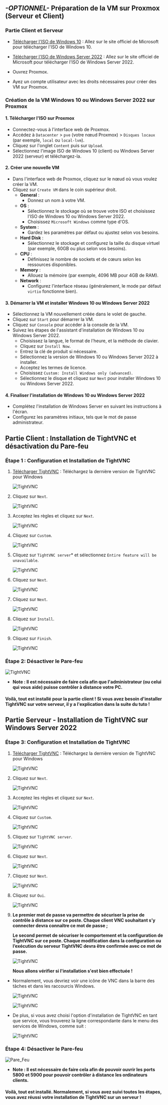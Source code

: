 ## *-OPTIONNEL-* Préparation de la VM sur Proxmox (Serveur et Client) 

### Partie Client et Serveur

- [Télécharger l'ISO de Windows 10](https://www.microsoft.com/fr-fr/software-download/windows10/) : Allez sur le site officiel de Microsoft pour télécharger l'ISO de Windows 10.

- [Télécharger l'ISO de Windows Server 2022](https://www.microsoft.com/en-us/evalcenter/evaluate-windows-server-2022) : Allez sur le site officiel de Microsoft pour télécharger l'ISO de Windows Server 2022.

- Ouvrez Proxmox.

- Ayez un compte utilisateur avec les droits nécessaires pour créer des VM sur Proxmox.

### Création de la VM Windows 10 ou Windows Server 2022 sur Proxmox

#### 1. Télécharger l'ISO sur Proxmox

- Connectez-vous à l'interface web de Proxmox.
- Accédez à `Datacenter` > `pve` (votre nœud Proxmox) > `Disques locaux` (par exemple, `local` ou `local-lvm`).
- Cliquez sur l'onglet `Content` puis sur `Upload`.
- Sélectionnez l'image ISO de Windows 10 (client) ou Windows Server 2022 (serveur) et téléchargez-la.

#### 2. Créer une nouvelle VM

- Dans l'interface web de Proxmox, cliquez sur le nœud où vous voulez créer la VM.
- Cliquez sur `Create VM` dans le coin supérieur droit.
  - **General** :
    - Donnez un nom à votre VM.
  - **OS** :
    - Sélectionnez le stockage où se trouve votre ISO et choisissez l'ISO de Windows 10 ou Windows Server 2022.
    - Choisissez `Microsoft Windows` comme type d'OS.
  - **System** :
    - Gardez les paramètres par défaut ou ajustez selon vos besoins.
  - **Hard Disk** :
    - Sélectionnez le stockage et configurez la taille du disque virtuel (par exemple, 60GB ou plus selon vos besoins).
  - **CPU** :
    - Définissez le nombre de sockets et de cœurs selon les ressources disponibles.
  - **Memory** :
    - Allouez la mémoire (par exemple, 4096 MB pour 4GB de RAM).
  - **Network** :
    - Configurez l'interface réseau (généralement, le mode par défaut `virtio` fonctionne bien).

#### 3. Démarrer la VM et installer Windows 10 ou Windows Server 2022

- Sélectionnez la VM nouvellement créée dans le volet de gauche.
- Cliquez sur `Start` pour démarrer la VM.
- Cliquez sur `Console` pour accéder à la console de la VM.
- Suivez les étapes de l'assistant d'installation de Windows 10 ou Windows Server 2022.
  - Choisissez la langue, le format de l'heure, et la méthode de clavier.
  - Cliquez sur `Install Now`.
  - Entrez la clé de produit si nécessaire.
  - Sélectionnez la version de Windows 10 ou Windows Server 2022 à installer.
  - Acceptez les termes de licence.
  - Choisissez `Custom: Install Windows only (advanced)`.
  - Sélectionnez le disque et cliquez sur `Next` pour installer Windows 10 ou Windows Server 2022.

#### 4. Finaliser l'installation de Windows 10 ou Windows Server 2022

- Complétez l'installation de Windows Server en suivant les instructions à l'écran.
- Configurez les paramètres initiaux, tels que le mot de passe administrateur.

## Partie Client : Installation de TightVNC et désactivation du Pare-feu

### Étape 1 : Configuration et Installation de TightVNC

1. [Télécharger TightVNC](https://www.tightvnc.com/download.php) : Téléchargez la dernière version de TightVNC pour Windows 
   
   ![TightVNC](images/Installation_TightVNC_1.png)

2. Cliquez sur `Next`.

   ![TightVNC](images/Installation_TightVNC_2.png)

3. Acceptez les règles et cliquez sur `Next`.

   ![TightVNC](images/Installation_TightVNC_3.png)

4. Cliquez sur `Custom`.

   ![TightVNC](images/Installation_TightVNC_4.png)

5. Cliquez sur `TightVNC server`* et sélectionnez `Entire feature will be unavailable`.

   ![TightVNC](images/Installation_TightVNC_5.png)

6. Cliquez sur `Next`.

   ![TightVNC](images/Installation_TightVNC_6.png)

7. Cliquez sur `Next`.

   ![TightVNC](images/Installation_TightVNC_7.png)

8. Cliquez sur `Install`.

   ![TightVNC](images/Installation_TightVNC_8.png)

9. Cliquez sur `Finish`.

   ![TightVNC](images/Installation_TightVNC_9.png)

### Étape 2: Désactiver le Pare-feu

   ![TightVNC](images/pare_feu_client.png)

- **Note : Il est nécessaire de faire cela afin que l'administrateur (ou celui qui vous aide) puisse contrôler à distance votre PC.**

#### Voilà, tout est installé pour la partie client ! Si vous avez besoin d'installer TightVNC sur votre serveur, il y a l'explication dans la suite du tuto !

## Partie Serveur - Installation de TightVNC sur Windows Server 2022

### Étape 3: Configuration et Installation de TightVNC

1. [Télécharger TightVNC](https://www.tightvnc.com/download.php) : Téléchargez la dernière version de TightVNC pour Windows 
   
   ![TightVNC](images/Installation_TightVNC_1.png)

2. Cliquez sur `Next`.

   ![TightVNC](images/Installation_TightVNC_2.png)

3. Acceptez les règles et cliquez sur `Next`.

   ![TightVNC](images/Installation_TightVNC_3.png)

4. Cliquez sur `Custom`.

   ![TightVNC](images/Installation_TightVNC_4.png)

5. Cliquez sur `TightVNC server`.

   ![TightVNC](images/Installation_TightVNC_11.png)

6. Cliquez sur `Next`.

   ![TightVNC](images/Installation_TightVNC_11.png)

7. Cliquez sur `Next`.

   ![TightVNC](images/install_server.png)

8. Cliquez sur `Oui`.

   ![TightVNC](images/install_server1.png)

9. **Le premier mot de passe va permettre de sécuriser la prise de contrôle à distance sur ce poste. Chaque client VNC souhaitant s’y connecter devra connaître ce mot de passe ;**

   **Le second permet de sécuriser le comportement et la configuration de TightVNC sur ce poste. Chaque modification dans la configuration ou l’exécution du serveur TightVNC devra être confirmée avec ce mot de passe.**

   ![TightVNC](images/Installation_TightVNC_10.png)

   **Nous allons vérifier si l'installation s'est bien effectuée !**

- Normalement, vous devriez voir une icône de VNC dans la barre des tâches et dans les raccourcis Windows.

   ![TightVNC](images/install_server3.png)

   ![TightVNC](images/install_server4.png)

- De plus, si vous avez choisi l'option d'installation de TightVNC en tant que service, vous trouverez la ligne correspondante dans le menu des services de Windows, comme suit :

   ![TightVNC](images/install_server5.png)

### Étape 4: Désactiver le Pare-feu

   ![Pare_Feu](images/Pare_feu_server.png)

- **Note : Il est nécessaire de faire cela afin de pouvoir ouvrir les ports 5800 et 5900 pour pouvoir contrôler à distance les ordinateurs clients.**

#### Voilà, tout est installé. Normalement, si vous avez suivi toutes les étapes, vous avez réussi votre installation de TightVNC sur un serveur !








  


